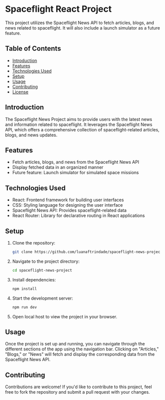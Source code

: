# Spaceflight React Project

This project utilizes the Spaceflight News API to fetch articles, blogs, and news related to spaceflight. It will also include a launch simulator as a future feature.

## Table of Contents

- [Introduction](#introduction)
- [Features](#features)
- [Technologies Used](#technologies-used)
- [Setup](#setup)
- [Usage](#usage)
- [Contributing](#contributing)
- [License](#license)

## Introduction

The Spaceflight News Project aims to provide users with the latest news and information related to spaceflight. It leverages the Spaceflight News API, which offers a comprehensive collection of spaceflight-related articles, blogs, and news updates.

## Features

- Fetch articles, blogs, and news from the Spaceflight News API
- Display fetched data in an organized manner
- Future feature: Launch simulator for simulated space missions

## Technologies Used

- React: Frontend framework for building user interfaces
- CSS: Styling language for designing the user interface
- Spaceflight News API: Provides spaceflight-related data
- React Router: Library for declarative routing in React applications

## Setup

1. Clone the repository:

   ```bash
   git clone https://github.com/luanaftrindade/spaceflight-news-project.git

2. Navigate to the project directory:
   
   ```bash
   cd spaceflight-news-project

3. Install dependencies:

    ```bash
    npm install

4. Start the development server:

     ```bash
     npm run dev

5. Open local host to view the project in your browser.


## Usage

Once the project is set up and running, you can navigate through the different sections of the app using the navigation bar. Clicking on "Articles," "Blogs," or "News" will fetch and display the corresponding data from the Spaceflight News API.

## Contributing

Contributions are welcome! If you'd like to contribute to this project, feel free to fork the repository and submit a pull request with your changes.



